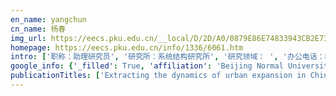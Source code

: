 ```yaml
---
en_name: yangchun
cn_name: 杨春
img_url: https://eecs.pku.edu.cn/__local/D/2D/A0/0879E86E74833943CB2E732967E_9A3C38CC_BD6.vsb?e=.jpg
homepage: https://eecs.pku.edu.cn/info/1336/6061.htm
intro: ['职称：助理研究员', '研究所：系统结构研究所', '研究领域： ', '办公电话：86-10-62765828－809', '电子邮件：chunyang@pku.edu.cn', '个人主页： ']
google_info: {'_filled': True, 'affiliation': 'Beijing Normal University', 'citedby': 7985, 'citedby5y': 4212, 'cites_per_year': {2002: 20, 2003: 57, 2004: 116, 2005: 142, 2006: 208, 2007: 320, 2008: 294, 2009: 404, 2010: 385, 2011: 417, 2012: 441, 2013: 402, 2014: 520, 2015: 533, 2016: 569, 2017: 731, 2018: 895, 2019: 1126, 2020: 356}}
publicationTitles: ['Extracting the dynamics of urban expansion in China using DMSP-OLS nighttime light data from 1992 to 2008', 'Land-use/land-cover change detection using improved change-vector analysis', 'Modeling urban expansion scenarios by coupling cellular automata model and system dynamic model in Beijing, China', 'Modelling dynamic urban expansion processes incorporating a potential model with cellular automata', '基于土地覆盖分类的植被覆盖率估算亚像元模型与应用', 'Urban expansion dynamics and natural habitat loss in China: a multiscale landscape perspective', 'How much of the world’s land has been urbanized, really? A hierarchical framework for avoiding confusion', '北京地区土地利用/覆盖变化研究', '北京地区城市化过程与机制研究', '近 20 年中国北方 13 省的耕地变化与驱动力', 'Improving the normalized difference built-up index to map urban built-up areas using a semiautomatic segmentation approach', 'A global map of urban extent from nightlights', 'Zoning grassland protection area using remote sensing and cellular automata modeling—a case study in Xilingol steppe grassland in northern China', 'Restoring urbanization process in China in the 1990s by using non-radiance-calibrated DMSP/OLS nighttime light imagery and statistical data', 'Sub-pixel model for vegetation fraction estimation based on land cover classification', '基于系统动力学模型和元胞自动机模型的土地利用情景模型研究', 'Assessment of the urban development plan of Beijing by using a CA-based urban growth model', 'China’s response to a national land-system sustainability emergency', '上海城市热环境的空间格局分析', 'A study on land use/cover change in Beijing area', '基于 SVM 的多源信息复合的高空间分辨率遥感数据分类研究', '大都市区城市扩展模型', '中国北方未来土地利用变化情景模拟', 'City expansion model of metropolitan area in China: A case study of Beijing', 'Detecting land-use/land-cover change in rural–urban fringe areas using extended change-vector analysis', 'Developing land use scenario dynamics model by the integration of system dynamics model and cellular automata model', '北京城乡过渡区土地利用变化驱动力分析', '基于变化向量分析的土地利用/覆盖变化动态监测 (Ⅰ)——变化阈值的确定方法', 'Assessing the potential impacts of urban expansion on regional carbon storage by linking the LUSD-urban and InVEST models', 'An integrative classification of vegetation in China based on NOAA AVHRR and vegetation-climate indices of the Holdridge life zone', 'Change process of cultivated land and its driving forces in Northern China during 1983-2001', 'Spatiotemporal dynamics of electric power consumption in Chinese Mainland from 1995 to 2008 modeled using DMSP/OLS stable nighttime lights data', 'How did urban land expand in China between 1992 and 2015? A multi-scale landscape analysis', 'How does sprawl differ across cities in China? A multi-scale investigation using nighttime light and census data', 'Quantifying spatiotemporal patterns of urban impervious surfaces in China: An improved assessment using nighttime light data', '中国土地覆盖综合分类研究── 基于 NOAA/AVHRR 和 Holdridge PE', 'Modeling the spatiotemporal dynamics of electric power consumption in Mainland China using saturation-corrected DMSP/OLS nighttime stable light data', 'Scenarios simulation of land use change in the northern China by system dynamic model', 'XU XiaoliKey Laboratory of Environmenta1 Change and Natural Disaster, Ministry of Education of China, Beijing Norma1University; Institute of Resources Science, Beijing Normal …', '基于 DMSP/OLS 夜间灯光数据和统计数据的中国大陆 20 世纪 90 年代城市化空间过程重建研究', 'The high spatial resolution RS image classification based on SVM method with the multi-source data', '土地利用/覆盖变化混合动态监测方法研究', 'Modeling the urban landscape dynamics in a megalopolitan cluster area by incorporating a gravitational field model with cellular automata', 'Urban expansion brought stress to food security in China: Evidence from decreased cropland net primary productivity', '基于 CA 的城市空间动态模型研究 ①', 'Impacts of urban expansion on ecosystem services in the Beijing-Tianjin-Hebei urban agglomeration, China: A scenario analysis based on the Shared Socioeconomic Pathways', 'Timely and accurate national-scale mapping of urban land in China using Defense Meteorological Satellite Program’s Operational Linescan System nighttime stable light data', 'Study on the process and mechanism of urbanization in Beijing area', 'Simulation of the spatial stress due to urban expansion on the wetlands in Beijing, China using a GIS-based assessment model', 'Evolving core-periphery interactions in a rapidly expanding urban landscape: The case of Beijing', 'PM2. 5 collected in China causes inflammatory and oxidative stress responses in macrophages through the multiple pathways', 'Dynamics of urbanization levels in China from 1992 to 2012: Perspective from DMSP/OLS nighttime light data', '快速城市化地区自然/半自然景观空间生态风险评价研究——以北京为例', 'Environmental degradation in the urban areas of China: Evidence from multi-source remote sensing data', 'A hierarchical analysis of the relationship between urban impervious surfaces and land surface temperatures: spatial scale dependence, temporal variations, and bioclimatic …', 'Detecting the 20 year city-size dynamics in China with a rank clock approach and DMSP/OLS nighttime data', '中国北方 13 省土地利用景观格局变化分析 (1989~ 1999)', 'PM2. 5‐induced lung inflammation in mice: Differences of inflammatory response in macrophages and type II alveolar cells', 'The relationship between habitat loss and fragmentation during urbanization: an empirical evaluation from 16 world cities', 'Urban land extraction using VIIRS nighttime light data: An evaluation of three popular methods', 'Differentiating climate-and human-induced drivers of grassland degradation in the Liao River Basin, China', '区域土地利用/覆盖变化信息处理分析', '城市扩展多尺度驱动机制分析——以北京为例', '北京和深圳城市化比较研究 ①', '  й     ظ     ۺϷ     о          NOAA/AVHRR   Holdridge PE', '中国北方未来干旱化情景下的土地利用变化模拟', '遥感图像分类精度的点, 群样本检验与评估', 'Behind the rapid expansion of urban impervious surfaces in China: Major influencing factors revealed by a hierarchical multiscale analysis', 'Are the drylands in northern China sustainable? A perspective from ecological footprint dynamics from 1990 to 2010', 'General spatiotemporal patterns of urbanization: An examination of 16 world cities', '基于夜间灯光数据的环渤海地区城市化过程', '城市空间热环境的遥感研究: 热场结构及其演变的分形测量', 'Projecting the impacts of urban expansion on simultaneous losses of ecosystem services: A case study in Beijing, China', '中国北方土地利用/覆盖变化的情景模拟与预测', 'The urbanization model and process in Bohai Sea surrounding area in the 1990s by using DMSP/OLS data', '基于变化向量分析 (CVA) 的土地利用/覆盖变化动态监测 (Ⅱ)—变化类型的确定方法', 'Human umbilical cord mesenchymal stem cells and derived hepatocyte-like cells exhibit similar therapeutic effects on an acute liver failure mouse model', 'Water shortages raised a legitimate concern over the sustainable development of the drylands of northern China: Evidence from the water stress index', 'HE Chun yang', 'Urban landscape ecology: Past, present, and future', '基于 DMSP/OLS 灯光数据的快速城市化过程的生态效应评价研究——以环渤海城市群地区为例', 'Alternative future analysis for assessing the potential impact of climate change on urban landscape dynamics', 'More than 500 million Chinese urban residents (14% of the global urban population) are imperiled by fine particulate hazard', 'Accuracy assessment of thematic classification based on point and cluster sample', 'Change process of cultivated land and its driving forces in northern China during 1983-2001', 'ANALYSIS OF LAND USE/COVER DRIVING FORCES IN THE URBAN FRINGE OF BEIJING CITY\ue003', '1995-2008 年中国大陆电力消费量时空动态', 'Will rapid urban expansion in the drylands of northern China continue: A scenario analysis based on the Land Use Scenario Dynamics-urban model and the Shared Socioeconomic Pathways', 'Modeling the impacts of drying trend scenarios on land systems in northern China using an integrated SD and CA model', 'Scenario simulation and forecast of land use/cover in northern China', '光谱与纹理信息复合的土地利用/覆盖变化动态监测研究', '基于计算机模拟的植物返青期遥感监测方法比较研究', '利用 DMSP/OLS 稳定夜间灯光数据提取城镇用地信息的分层阈值法研究', 'Modelling land use change dynamics under different aridification scenarios in Northern China', 'Land use/cover change detection with change vector analysis (CVA): Change type determining', '基于 GIS 的云南栽培型普洱茶树大规模种植适宜性评价', 'Prior-knowledge-based spectral mixture analysis for impervious surface mapping', 'Monitoring vegetation dynamics by coupling linear trend analysis with change vector analysis: a case study in the Xilingol steppe in northern China', '气候干旱和经济发展双重压力下的北京水资源承载力变化情景模拟研究', 'The brightness temperature adjusted dust index: An improved approach to detect dust storms using MODIS imagery', 'Studying urban development and change in the contiguous United States using two scaled measures derived from nighttime lights data and population census', 'Improving change vector analysis by cross-correlogram spectral matching for accurate detection of land-cover conversion', '基于 GIS 空间分析技术的城乡建设用地扩展边界规划方法研究', 'Understanding multi-scale urban expansion driving forces: In the case study of Beijing', 'The urbanization process of Bohai Rim in the 1990s by using DMSP/OLS data', 'Scenarios simulation land use change in the northern China by system dynamic model', '干旱化与土地利用变化对中国北方草地与农牧交错带耕地自然生产潜力的综合影响评价研究', 'How did the urban land in floodplains distribute and expand in China from 1992–2015?', 'Farmers’ risk preferences in rural China: Measurements and determinants', 'Similarities and differences of city-size distributions in three main urban agglomerations of China from 1992 to 2015: A comparative study based on nighttime light data', 'Autophagy is associated with cucurbitacin D-induced apoptosis in human T cell leukemia cells', 'Linking wind erosion to ecosystem services in drylands: a landscape ecological approach', 'Understanding land system change through scenario-based simulations: a case study from the drylands in northern China', '基于生态风险评估的锡林河流域退化草地优化管理', '水资源约束下北京地区 2004—2020 年土地利用变化情景模拟研究', 'Modeling land use change dynamics under different aridification scenarios in Northern China', 'The impairment of environmental sustainability due to rapid urbanization in the dryland region of northern China', 'Integrative modeling and strategic planning for regional sustainability under climate change', 'Spatial variations in snow cover and seasonally frozen ground over northern China and Mongolia, 1988–2010', 'Dynamic monitor on urban expansion based on a object-oriented approach.', 'The population in China’s earthquake-prone areas has increased by over 32 million along with rapid urbanization', '基于国家规划的新型城镇化状态定量评估指标体系构建及应用——以山东半岛城市群为例', '全球变化与区域可持续发展耦合模型及调控对策', 'Developing disaster risk science', '基于相似度验证的自动变化探测研究', 'Study on the spatial dynamic city model based on CA (cellular automata) model', 'Planning urban landscape to maintain key ecosystem services in a rapidly urbanizing area: A scenario analysis in the Beijing-Tianjin-Hebei urban agglomeration, China', '冰川变化可视化计算方法研究', 'The use of multisource satellite and geospatial data to study the ecological effects of urbanization: A case of the urban agglomerations in Bohai Rim', 'Research for scenarios simulation of urban land use change in Beijing by system dynamics model under water restriction from 2004 to 2020', 'Conceptual model of shelter planning based on the Vitae System', 'Understanding cultivated land dynamics and its driving forces in northern China during 1983–2001', '基于 Landsat7 ETM^+ 全色数据纹理和结构信息复合的城市建筑信息提取', 'Spatial scaling of urban impervious surfaces across evolving landscapes: From cities to urban regions', '山东半岛城市扩展模式与生态足迹的关系', 'Mapping urban areas by performing systematic correction for DMSP/OLS Nighttime Lights Time Series in China from 1992 to 2008', '干旱过程对耕地自然生产功能的影响', 'Modeling water resources carrying capacity change under stress of drought and socioeconomic development in Beijing', 'Land use pattern adjustment under ecological security: look for secure land use pattern in China', 'Detecting global urban expansion over the last three decades using a fully convolutional network', 'Land use/cover change detection with multi-source data', 'Research on urban spatial thermal environment using remote sensing image- Fractal measurement of thermal field structure & its change.', 'Land use/cover change detection based on hybrid method', 'Applications of satellite remote sensing of nighttime light observations: Advances, challenges, and perspectives', 'Urbanization and air quality as major drivers of altered spatiotemporal patterns of heavy rainfall in China', '中国快速城市化干燥地区的生态系统服务权衡关系多尺度分析——以呼包鄂榆地区为例', 'Multi-scale analysis of ecosystem service trade-offs in urbanizing drylands of China: A case study in the Hohhot-Baotou-Ordos-Yulin Region', 'Assessment of Constraint Factors of Resources and Environment of Sustainable Development in the Beijing-Tianjin-Hebeiregion: Based on the Framework of Landscape Sustainability …', 'The high spatial resolution remote sensing image classification based on SVM with the multi-source data.', 'Modelling scenarios of land use change in northern China in the next 50 years', 'Rapid population growth in Chinese floodplains from 1990 to 2015', '环渤海地区三大城市群城市规模分布动态比较——基于 1992—2012 年夜间灯光数据的分析和透视', 'A comparative study on spatiotemporal dynamics of city size distribution among three urban agglomerations in Bohai Rim: Based on the analysis and perspective of nighttime light …', '基本农田保护区规划环境影响评价方法', '玉树地震灾后自然生态系统损失评估与土地利用规划', 'LIX iao bing. Landscape ecological risk assessment of natural/sem i natural landscapes in fast urbanization regions∀ A case study in Beijing', '生态安全条件下亚洲沙区土地利用结构研究', 'Land use scenarios model based on system dynamic model and cellular automata model', 'The urbanization process comparison of Beijing and Shenzhen', 'Detecting surface coal mining areas from remote sensing imagery: An approach based on object-oriented decision trees', 'Lipopolysaccharide attached to urban particulate matter 10 suppresses immune responses in splenocytes while particulate matter itself activates NF-κB', 'Relationship between triterpenoid anticancer drug resistance, autophagy, and caspase-1 in adult T-cell leukemia', '京津冀地区可持续发展的主要资源和环境限制性要素评价——基于景观可持续科学概念框架', 'Land-use/land-cover change detection by using the extended change-vector analysis', 'Research of scenarios simulation model based on dynamics model and CA', '基 于 系 统 动 力 学 模 型 和 元 胞 自 动 机 模 型 的 土 地 利 用 情 景 模 型 研 究', 'Climate change will constrain the rapid urban expansion in drylands: A scenario analysis with the zoned Land Use Scenario Dynamics-urban model', 'Urbanization Impacts on Vegetation Phenology in China', 'The poverty dynamics in rural China during 2000–2014: A multi-scale analysis based on the poverty gap index', '基于 DMSP/OLS 稳定夜间灯光数据的中国 1995-2008 年电力消费量时空动态研究 (英文)', 'Improving the support vector machine-based method to map urban land of China using DMSP/OLS and SPOT VGT data', '土地利用规模和结构调整的环境影响评价模型研究', 'Change process of cultivated land and its driving forces in northern China during 198312001', 'The relationships between urban landscape patterns and fine particulate pollution in China: A multiscale investigation using a geographically weighted regression model', 'Assessing the Regional Sustainability of the Beijing-Tianjin-Hebei Urban Agglomeration from 2000 to 2015 Using the Human Sustainable Development Index', 'Lipopolysaccharide levels adherent to PM2. 5 play an important role in particulate matter induced‐immunosuppressive effects in mouse splenocytes', 'Quantifying surface coal-mining patterns to promote regional sustainability in Ordos, Inner Mongolia', '山东半岛城市群新型城镇化综合水平的时空变化', '土地利用总体规划环境影响评价理论方法与实践', 'Effect of drought process on natural production function of cultivated land', '1, 2, He Chunyang 1, 2, Yao Hui 3, Huang Qingxu 1, Yang Yang 1, 2 (1. State Key Laboratory of Earth Surface Processes and Resource Ecology (Beijing Normal University), Beijing …', 'Modelling and Predicting Land use/cover Scenarios of North China', 'Research on the Land Use Structure of Asian Desert Regions at Ecological Security Level\ue003', 'THE COMPARISON OF THE CURRENT REMOTE SENSING—BASED VEGETATION GREENUP DETECTION METHODS WITH THE COMPUTER SIMULATION', 'Smart distance searching and DEM-informed interpolation of surface air temperature of climatology in China', '灾害避难行为的模拟模型研究 (Ⅲ)', '北 京 地 区 土 地 利 甩, 覆 盖 变 化 研 究', '利 用 DMSP', 'Rapid urban land expansion in earthquake-prone areas of China', 'A rapid method for quantifying landscape-scale vegetation disturbances by surface coal mining in arid and semiarid regions', '区域碳固持服务供需关系动态分析——以北京为例', '中国北方干燥地城市扩展过程对生态系统服务的影响——以呼和浩特-包头-鄂尔多斯城市群地区为例', '基于 GlobeLand 30 的耕地资源损失过程研究——以环渤海地区为例', '基于人类可持续发展指数的中国 1990—2010 年人类-环境系统可持续性评价', 'Water vapour adsorption under rice-straw and gravel mulch in lysimeters.', 'Improving change vector analysis in Multi-temporal space to detect land cover changes by using cross-correlogram spectral matching algorithm', '关于新一轮土地整治规划环境影响评价工作的思考', 'Evaluation of the suitability of large scale plantations of cultivated Puer tea in Yunnan Province based on GIS.', '景 观 城 市 化 与 土 地 系 统 模 拟', 'Modeling and prediction land use/land cover scenarios of North China', '大都市城市扩展模型: 以北京城市扩展模型为例', 'Detecting urban green space from landsat7 ETM+ data by using an unmixing algorithm of support vector machine.', 'Plant area estimation by the integration of multi-source remotely sensed data and in-situ data', '中国北方未来土地利用变化情景模拟', '基于 CA 的城市空间动态变化研究 [J]', 'On urbanization processes and mechanism of Beijing', 'Land use/cover change detection with change vector analysis (CVA): change type determining [J]', 'Study on the land use/cover change in Beijing area, China) analysis of pattern characteristic and change mechanism', '基于 GI $ 的云南栽培型普洱茶树大规模种植适应性评价叫', '基 于 DM SP', 'Spatiotemporal patterns of global air pollution: a multi-scale landscape analysis based on dust and sea-salt removed PM2. 5 data', 'Planning sustainable urban landscape under the stress of climate change in the drylands of northern China: A scenario analysis based on LUSD-urban model', 'Impacts of urban expansion on wetland ecosystem services in the context of hosting the Winter Olympics: a scenario simulation in the Guanting Reservoir Basin, China', 'Rapid population growth throughout Asia’s earthquake-prone areas: A multiscale analysis', '雄安新区: 如何建成生态与创新之都', '中国大陆城市蔓延状态监测研究', '基于适宜性与生产潜力综合评价的基本农田划分综合模型研究——以京津唐地区为例', '北京城市扩展过程中耕地自然生产功能损失研究', 'Distinguishing the impacts of land use and arid process on natural potential productivity of cultivated land in the north farming pastoral zone of China', 'Regional optimizing management on degraded grassland based on ecological risk assessment', 'Zoning grassland protection area by using remote sensing and cellular automata model with a case study in Xilingol" typical steppe" grassland in northern China', '北京地区城市化过程中土地利用/覆盖变化动力学研究', 'Evaluating the effects of urban expansion on natural habitat quality by coupling localized shared socioeconomic pathways and the land use scenario dynamics-urban model', 'Does the urban sprawl matter in Yangtze River Economic Belt, China? An integrated analysis with urban sprawl index and one scenario analysis model', 'Stronger policy required to substantially reduce deaths from PM 2.5 pollution in China', 'The growth mode of built-up land in floodplains and its impacts on flood vulnerability', 'Advancing landscape sustainability science: theoretical foundation and synergies with innovations in methodology, design, and application', '基于弱 HSDI 与强 HSDI 的区域可持续性评价——以中国环渤海地区为例', '中国绿洲城市土地利用/覆盖变化研究进展', '中国建设用地空间格局分析', '成渝城市群近 40 年城市规模分布演变——基于 KS 检验的滚动样本回归', '城市扩展过程对自然生境影响评价的研究进展', 'The extent of temporary water bodies increased in the drylands of northern China: a multiscale analysis based on MODIS data', '中国北方农牧交错带贫困动态', '中国农村 2000-2014 年贫困动态——基于贫困距离指数的多尺度分析 (英文)', "Corrigendum: The population in China's earthquake-prone areas has increased by over 32 million along with rapid urbanization (2016 Environ. Res. Lett. 11 074028)", "The population in China's earthquake-prone areas has increased by over 32 million along with rapid urbanization (vol 11, 074028, 2016)", '城市扩展过程对湿地影响的情景模拟研究——以河北怀来为例', '1992–2015 年中国三大城市群城市规模分布的异同——基于夜间灯光数据的比较研究 (英文)', '中国北方农牧交错带城市扩展过程对植被净初级生产力影响研究——以呼包鄂地区为例', 'PM2. 5 induces oxidative stress in splenic CD11b (+) cells in mouse', 'Effects of urban impervious surfaces on land surface temperatures: Spatial scale dependence, temporal variations, and bioclimatic modulation', '综合资源利用与减灾研究, 推动国家可持续发展——纪念中国自然资源学会成立 30 周年', 'Monitoring Urban Sprawl in Mainland China', '中国景观城市化过程及其影响模拟', '北京地区城市化过程与机制研究', '上海市建设用地空间布局的地面沉降环境影响评价', 'Production Capacity Loss of Farmland duringUrbanization in Beijing, China', '水资源约束下的北京土地利用变化模拟及对策评价', '水资源约束下的北京城市空间布局优化情景模拟研究', 'Modeling Urban Land Use Dynamics under the Restriction Scenarios of Water Resource in Beijing', 'Accuracy assessment of thematic classification based on point and polygon sampling units', '基于遥感和 CA 模型技术的草场保护区提取研究-以锡林浩特草原为例', '基于 Landsat 7 ETM+ Pan 全色数据的城市建筑物信息提取及其与 SPOT Pan 全色数据的比较研究', '中国内陆河流域城市景观过程对涉水生态系统服务的影响评价研究进展', 'Research and application progress of ecosystem services in land use planning: A bibliometric and textual analysis', 'Research on the Land Use Structure of Asian Desert Regions at Ecological Security Level', '基于, F  夜间灯光数据和统计数据的中国大陆', 'Detecting global urban expansion over the last three decades using a fully convolutional network', 'MONITORING VEGETATION DYNAMICS IN XILINGUOLE LEAGUE, INNER MONGOLIA, CHINA BY USING SPOT/VEGETATION DATA', 'CALIBRATING THE DMSP-OLS STABLE NIGHT LIGHTS DATA TO MAP URBAN AREA IN CHINA FROM 1992 TO 1993 BY USING GIS ANCILLARY DATA', 'Random number and Monte Carlo method Random number and Monte Carlo method, 1978', 'Key Laboratory of Environmental Change and Natural Disaster of Ministry of Education of China College of Resources Science & Technology, Beijing Normal University Beijing …', 'DEVELOPING AN APPROACH TO DETECT URBAN EXPANSION BY USING LANDSAT 7 ETM+ PANCHROMATIC DATA', 'Hydrology for urban land use Hydrology for urban land use, 1968', 'Land use and land cover change: Science/research plan Land use and land cover change: Science/research plan, 1995', 'Method and practice of land use/cover change study Method and practice of land use/cover change study, 2000', 'Modelling Urban Land Use Dynamics under the Restriction Scenarios of Water Resource in Beijing', 'Understanding cultivated land dynamics and its driving forces in northern China during 1983= 2000', 'Land Use Pattern Adjustment under Ecological Security', 'ASSESSING THE IMPACTS OF CULTIVATED LAND LOSS AND CLIMATE CHANGE ON CULTIVATED LAND POTENTIAL PRODUCTIVITY IN BEIJING, CHINA']
---
```

